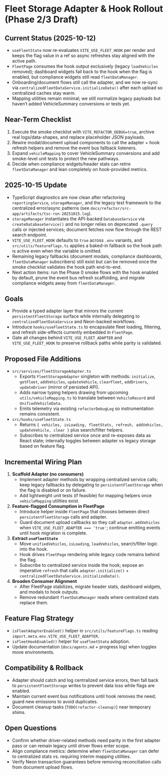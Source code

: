 # Fleet Storage Adapter & Hook Rollout (Phase 2/3 Draft)

## Current Status (2025-10-12)
- `useFleetState` now re-evaluates `VITE_USE_FLEET_HOOK` per render and keeps the flag value in a ref so async refreshes stay aligned with the active path.
- `FleetPage` consumes the hook output exclusively (legacy `loadVehicles` removed); dashboard widgets fall back to the hook when the flag is enabled, but compliance widgets still read `fleetDataManager`.
- Onboarding/document flows still call the adapter, and we now re-sync via `centralizedFleetDataService.initializeData()` after each upload so centralized caches stay warm.
- Mapping utilities remain minimal; we still normalize legacy payloads but haven’t added VehicleSummary conversions or tests yet.

## Near-Term Checklist
1. Execute the smoke checklist with `VITE_REFACTOR_DEBUG=true`, archive real logs/data-shapes, and replace placeholder JSON payloads.
2. Rewire modal/document upload components to call the adapter + hook refresh helpers and remove the event bus fallback listeners.
3. Expand `vehicleMapping` to cover VehicleSummary conversions and add smoke-level unit tests to protect the new pathways.
4. Decide when compliance widgets/header stats can retire `fleetDataManager` and lean completely on hook-provided metrics.

## 2025-10-15 Update
- TypeScript diagnostics are now clean after refactoring `reportingService`, `storageManager`, and the legacy test framework to the centralized error/async patterns (see `docs/refactor/src-app/artifacts/tsc-run-20251015.log`).
- `storageManager` instantiates the API-backed `DatabaseService` via `createDatabaseService()` and no longer relies on deprecated `.query` calls or injected services; document fetches now flow through the REST search endpoint.
- `VITE_USE_FLEET_HOOK` defaults to `true` across `.env` variants, and `src/utils/featureFlags.ts` applies a baked-in fallback so the hook path is active even when the variable is omitted.
- Remaining legacy fallbacks (document modals, compliance dashboards, `fleetDataManager` subscribers) still exist but can be removed once the smoke checklist validates the hook path end-to-end.
- Next action items: run the Phase 0 smoke flows with the hook enabled by default, prune the event bus refresh scaffolding, and migrate compliance widgets away from `fleetDataManager`.
## Goals
- Provide a typed adapter layer that mirrors the current `persistentFleetStorage` surface while internally delegating to `centralizedFleetDataService` and Neon-backed workflows.
- Introduce `hooks/useFleetState.ts` to encapsulate fleet loading, filtering, and refresh side-effects currently embedded in `FleetPage`.
- Gate all changes behind `VITE_USE_FLEET_ADAPTER` and `VITE_USE_FLEET_HOOK` to preserve rollback paths while parity is validated.

## Proposed File Additions
- `src/services/fleetStorageAdapter.ts`
  - Exports `FleetStorageAdapter` singleton with methods: `initialize`, `getFleet`, `addVehicles`, `updateVehicle`, `clearFleet`, `addDrivers`, `updateDriver` (mirror of persisted API).
  - Adds narrow typing helpers drawing from upcoming `utils/vehicleMapping.ts` to translate between `VehicleRecord` and `UnifiedVehicleData`.
  - Emits telemetry via existing `refactorDebugLog` so instrumentation remains consistent.
- `src/hooks/useFleetState.ts`
  - Returns `{ vehicles, isLoading, fleetStats, refresh, addVehicles, updateVehicle, clear }` plus search/filter helpers.
  - Subscribes to centralized service once and re-exposes data as React state; internally toggles between adapter vs legacy storage based on feature flag.

## Incremental Wiring Plan
1. **Scaffold Adapter (no consumers)**
   - Implement adapter methods by wrapping centralized service calls; keep legacy fallbacks by delegating to `persistentFleetStorage` when the flag is disabled or on failure.
   - Add lightweight unit tests (if feasible) for mapping helpers once `vehicleMapping` utilities exist.
2. **Feature-flagged Consumption in FleetPage**
   - Introduce helper inside `FleetPage` that chooses between direct `persistentFleetStorage` calls and adapter.
   - Guard document upload callbacks so they call `adapter.addVehicles` when `VITE_USE_FLEET_ADAPTER === 'true'`; continue emitting events until hook migration is complete.
3. **Extract `useFleetState`**
   - Move `unifiedVehicles`, `isLoading`, `loadVehicles`, search/filter logic into the hook.
   - Hook drives `FleetPage` rendering while legacy code remains behind the flag.
   - Subscribe to centralized service inside the hook; expose an imperative `refresh` that calls `adapter.initialize()` + `centralizedFleetDataService.initializeData()`.
4. **Broaden Consumer Alignment**
   - After FleetPage stabilizes, migrate header stats, dashboard widgets, and modals to hook outputs.
   - Remove redundant `fleetDataManager` reads where centralized stats replace them.

## Feature Flag Strategy
- `isFleetAdapterEnabled()` helper in `src/utils/featureFlags.ts` reading `import.meta.env.VITE_USE_FLEET_ADAPTER`.
- `isFleetHookEnabled()` helper for `useFleetState` adoption.
- Update documentation (`docs/agents.md` + progress log) when toggles move environments.

## Compatibility & Rollback
- Adapter should catch and log centralized service errors, then fall back to `persistentFleetStorage` writes to prevent data loss while flags are enabled.
- Maintain current event bus notifications until hook removes the need; guard new emissions to avoid duplicates.
- Document cleanup tasks (`TODO(refactor-cleanup)`) near temporary shims.

## Open Questions
- Confirm whether driver-related methods need parity in the first adapter pass or can remain legacy until driver flows enter scope.
- Align compliance metrics: determine when `fleetDataManager` can defer to centralized stats vs. requiring interim mapping utilities.
- Verify Neon transaction guarantees before removing reconciliation calls from document upload flows.


